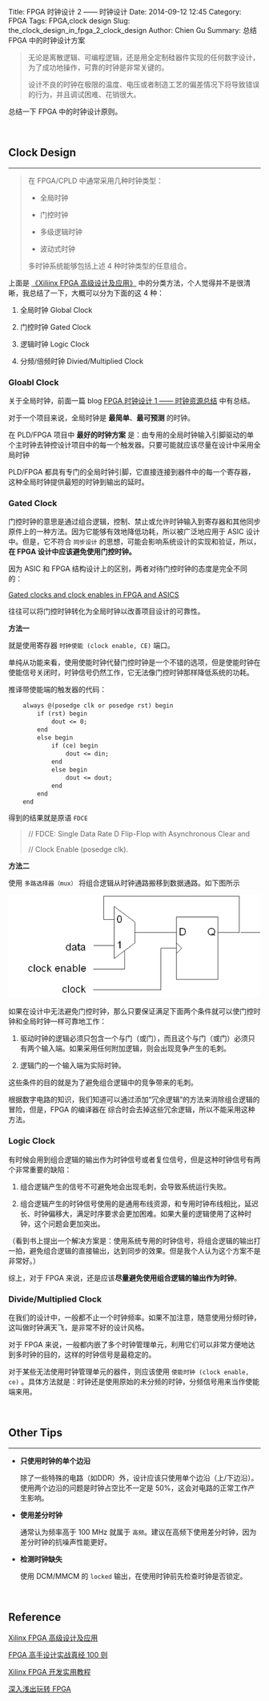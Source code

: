 Title: FPGA 时钟设计 2 —— 时钟设计
Date: 2014-09-12 12:45
Category: FPGA
Tags: FPGA,clock design
Slug: the_clock_design_in_fpga_2_clock_design
Author: Chien Gu
Summary: 总结 FPGA 中的时钟设计方案

> 无论是离散逻辑、可编程逻辑，还是用全定制硅器件实现的任何数字设计，为了成功地操作，可靠的时钟是非常关键的。
>
> 设计不良的时钟在极限的温度、电压或者制造工艺的偏差情况下将导致错误的行为，并且调试困难、花销很大。

总结一下 FPGA 中的时钟设计原则。

<br>

## Clock Design
* * *

> 在 FPGA/CPLD 中通常采用几种时钟类型：
>
> + 全局时钟
> 
> + 门控时钟
>
> + 多级逻辑时钟
>
> + 波动式时钟
>
> 多时钟系统能够包括上述 4 种时钟类型的任意组合。

上面是 [《Xiliinx FPGA 高级设计及应用》](http://book.douban.com/subject/10593491/) 中的分类方法，个人觉得并不是很清晰，我总结了一下，大概可以分为下面的这 4 种：

1. 全局时钟 Global Clock

2. 门控时钟 Gated Clock

3. 逻辑时钟 Logic Clock

4. 分频/倍频时钟 Divied/Multiplied Clock

### Gloabl Clock

关于全局时钟，前面一篇 blog  [FPGA 时钟设计 1 —— 时钟资源总结]() 中有总结。

对于一个项目来说，全局时钟是 **最简单**、**最可预测** 的时钟。

在 PLD/FPGA 项目中 **最好的时钟方案** 是：由专用的全局时钟输入引脚驱动的单个主时钟去钟控设计项目中的每一个触发器。只要可能就应该尽量在设计中采用全局时钟

PLD/FPGA 都具有专门的全局时钟引脚，它直接连接到器件中的每一个寄存器，这种全局时钟提供最短的时钟到输出的延时。

### Gated Clock

门控时钟的意思是通过组合逻辑，控制、禁止或允许时钟输入到寄存器和其他同步原件上的一种方法。因为它能够有效地降低功耗，所以被广泛地应用于 ASIC 设计中。但是，它不符合 `同步设计` 的思想，可能会影响系统设计的实现和验证，所以，**在 FPGA 设计中应该避免使用门控时钟。**

因为 ASIC 和 FPGA 结构设计上的区别，两者对待门控时钟的态度是完全不同的：

[Gated clocks and clock enables in FPGA and ASICS](http://electronics.stackexchange.com/questions/73398/gated-clocks-and-clock-enables-in-fpga-and-asics)

往往可以将门控时钟转化为全局时钟以改善项目设计的可靠性。

**方法一** 

就是使用寄存器 `时钟使能 (clock enable, CE)` 端口。

单纯从功能来看，使用使能时钟代替门控时钟是一个不错的选项，但是使能时钟在使能信号关闭时，时钟信号仍然工作，它无法像门控时钟那样降低系统的功耗。

推译带使能端的触发器的代码：

        always @(posedge clk or posedge rst) begin
            if (rst) begin
                dout <= 0;
            end
            else begin
                if (ce) begin
                    dout <= din;
                end
                else begin
                    dout <= dout;
                end
            end
        end

得到的结果就是原语 `FDCE`

> // FDCE: Single Data Rate D Flip-Flop with Asynchronous Clear and
>
> //       Clock Enable (posedge clk).

**方法二**

使用 `多路选择器（mux）` 将组合逻辑从时钟通路搬移到数据通路。如下图所示

![mux](/images/the-clock-design-in-fpga-2-clock-design/mux.png)

如果在设计中无法避免门控时钟，那么只要保证满足下面两个条件就可以使门控时钟和全局时钟一样可靠地工作：

1. 驱动时钟的逻辑必须只包含一个与门（或门），而且这个与门（或门）必须只有两个输入端。如果采用任何附加逻辑，则会出现竞争产生的毛刺。

2. 逻辑门的一个输入端为实际时钟。

这些条件的目的就是为了避免组合逻辑中的竞争带来的毛刺。

根据数字电路的知识，我们知道可以通过添加“冗余逻辑”的方法来消除组合逻辑的冒险，但是，FPGA 的编译器在 综合时会去掉这些冗余逻辑，所以不能采用这种方法。

### Logic Clock

有时候会用到组合逻辑的输出作为时钟信号或者复位信号，但是这种时钟信号有两个非常重要的缺陷：

1. 组合逻辑产生的信号不可避免地会出现毛刺，会导致系统运行失败。

2. 组合逻辑产生的时钟信号使用的是通用布线资源，和专用时钟布线相比，延迟长、时钟偏移大，满足时序要求会更加困难。如果大量的逻辑使用了这种时钟，这个问题会更加突出。

（看到书上提出一个解决方案是：使用系统专用的时钟信号，将组合逻辑的输出打一拍，避免组合逻辑的直接输出，达到同步的效果。但是我个人认为这个方案不是非常好。）

综上，对于 FPGA 来说，还是应该**尽量避免使用组合逻辑的输出作为时钟**。

### Divide/Multiplied Clock

在我们的设计中，一般都不止一个时钟频率。如果不加注意，随意使用分频时钟，这叫做时钟满天飞，是非常不好的设计风格。

对于 FPGA 来说，一般都内嵌了多个时钟管理单元，利用它们可以非常方便地达到多时钟的目的，这样的时钟信号是最稳定的。

对于某些无法使用时钟管理单元的器件，则应该使用 `使能时钟 (clock enable, ce)` 。具体方法就是：时钟还是使用原始的未分频的时钟，分频信号用来当作使能端来用。

<br>

## Other Tips
* * *

+ **只使用时钟的单个边沿**

    除了一些特殊的电路（如DDR）外，设计应该只使用单个边沿（上/下边沿）。使用两个边沿的问题是时钟占空比不一定是 50%，这会对电路的正常工作产生影响。

+ **使用差分时钟**

    通常认为频率高于 100 MHz 就属于 `高频`。建议在高频下使用差分时钟，因为差分时钟的抗噪声性能更好。

+ **检测时钟缺失**

    使用 DCM/MMCM 的 `locked` 输出，在使用时钟前先检查时钟是否锁定。
    
<br>

## Reference

[Xilinx FPGA 高级设计及应用](http://book.douban.com/subject/10593491/)

[FPGA 高手设计实战真经 100 则](http://www.amazon.cn/%E5%9B%BE%E4%B9%A6/dp/B00FW1RTZG)

[Xilinx FPGA 开发实用教程](http://book.douban.com/subject/11523088/)

[深入浅出玩转 FPGA](http://book.douban.com/subject/4893454/)

